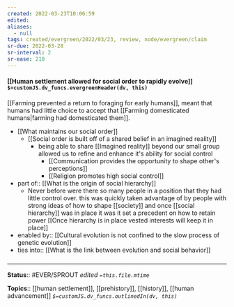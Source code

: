 ```yaml
---
created: 2022-03-23T10:06:59 
edited: 
aliases:
  - null
tags: created/evergreen/2022/03/23, review, node/evergreen/claim
sr-due: 2022-03-28
sr-interval: 2
sr-ease: 210
---
```


#### [[Human settlement allowed for social order to rapidly evolve]] `$=customJS.dv_funcs.evergreenHeader(dv, this)`

[[Farming prevented a return to foraging for early humans]], meant that humans had little choice to accept that [[Farming domesticated humans|farming had domesticated them]].

- [[What maintains our social order]]
	- [[Social order is built off of a shared belief in an imagined reality]]
		- being able to share [[Imagined reality]] beyond our small group allowed us to refine and enhance it's ability for social control
			- [[Communication provides the opportunity to shape other's perceptions]]
			- [[Religion promotes high social control]]
- part of:: [[What is the origin of social hierarchy]]
	- Never before were there so many people in a position that they had little control over. this was quickly taken advantage of by people with strong ideas of how to shape [[society]] and once [[social hierarchy]] was in place it was it set a precedent on how to retain power [[Once hierarchy is in place vested interests will keep it in place]]
- enabled by:: [[Cultural evolution is not confined to the slow process of genetic evolution]]
- ties into:: [[What is the link between evolution and social behavior]]

### <hr class="footnote"/>

**Status**:: #EVER/SPROUT
*edited `=this.file.mtime`*

**Topics**:: [[human settlement]], [[prehistory]], [[history]], [[human advancement]]
*`$=customJS.dv_funcs.outlinedIn(dv, this)`*
